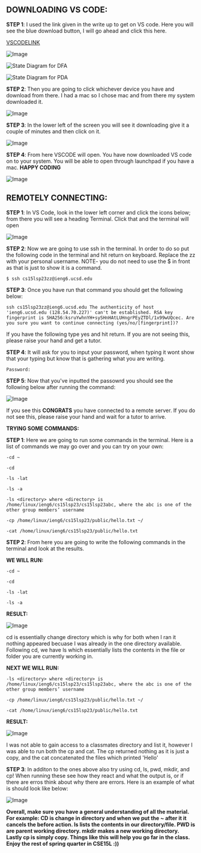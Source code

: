 **DOWNLOADING VS CODE:**
------------------------



**STEP 1**: I used the link given in the write up to get on VS code. Here you will see the blue download button, I will go ahead and click this here.


[VSCODELINK](https://code.visualstudio.com/)


![Image](STEP1.png)

![State Diagram for DFA](https://i.imgur.com/T5gA1Xp.png)



![State Diagram for PDA](https://i.imgur.com/1YfRILd.png)


**STEP 2**: Then you are going to click whichever device you have and download from there. I had a mac so I chose mac and from there my system downloaded it. 

![Image](STEP2.png)

**STEP 3**: In the lower left of the screen you will see it downloading give it a couple of minutes and then click on it. 

![Image](STEP4.png)

**STEP 4**: From here VSCODE will open. You have now downloaded VS code on to your system. You will be able to open through launchpad if you have a mac. **HAPPY CODING**

![Image](STEP5.png)


**REMOTELY CONNECTING:**
------------------------

**STEP 1**: In VS Code, look in the lower left corner and click the icons below; from there you will see a heading Terminal. Click that and the terminal will open

![Image](STEPFIRST.png)

**STEP 2**: Now we are going to use ssh in the terminal. In order to do so put the following code in the terminal and hit return on keyboard. Replace the zz with your personal username. NOTE- you do not need to use the $ in front as that is just to show it is a command. 

`$ ssh cs15lsp23zz@ieng6.ucsd.edu`

**STEP 3**: Once you have run that command you should get the following below:

`ssh cs15lsp23zz@ieng6.ucsd.edu
The authenticity of host 'ieng6.ucsd.edu (128.54.70.227)' can't be established.
RSA key fingerprint is SHA256:ksruYwhnYH+sySHnHAtLUHngrPEyZTDl/1x99wUQcec.
Are you sure you want to continue connecting (yes/no/[fingerprint])?`

 If you have the following type yes and hit return. If you are not seeing this, please raise your hand and get a tutor.
 
 **STEP 4**: It will ask for you to input your password, when typing it wont show that your typing but know that is gathering what you are writing.
 
 `Password:`
 
 **STEP 5**: Now that you've inputted the passowrd you should see the following below after running the command:
 
![Image](FINALIMG.png)


If you see this **CONGRATS** you have connected to a remote server. If you do not see this, please raise your hand and wait for a tutor to arrive.

**TRYING SOME COMMANDS:**


**STEP 1**: Here we are going to run some commands in the terminal. Here is a list of commands we may go over and you can try on your own:

`-cd ~`

`-cd`

`-ls -lat`

`-ls -a`

`-ls <directory> where <directory> is /home/linux/ieng6/cs15lsp23/cs15lsp23abc, where the abc is one of the other group members’ username`

`-cp /home/linux/ieng6/cs15lsp23/public/hello.txt ~/`

`-cat /home/linux/ieng6/cs15lsp23/public/hello.txt`

**STEP 2**: From here you are going to write the following commands in the terminal and look at the results.


**WE WILL RUN:**

`-cd ~`

`-cd`

`-ls -lat`

`-ls -a`

**RESULT:**

![Image](LABREPORTREDO.png)



cd is essentially change directory which is why for both when I ran it nothing appeared becuase I was already in the one directory available. Following cd, we have ls which essentially lists the contents in the file or folder you are currently working in. 

**NEXT WE WILL RUN:**

`-ls <directory> where <directory> is /home/linux/ieng6/cs15lsp23/cs15lsp23abc, where the abc is one of the other group members’ username`

`-cp /home/linux/ieng6/cs15lsp23/public/hello.txt ~/`

`-cat /home/linux/ieng6/cs15lsp23/public/hello.txt`

**RESULT:**

![Image](EASY.png)

I was not able to gain access to a classmates directory and list it, however I was able to run both the cp and cat. The cp returned nothing as it is just a copy, and the cat concatenated the files which printed 'Hello'


**STEP 3**: In additon to the ones above also try using cd, ls, pwd, mkdir, and cp! When running these see how they react and what the output is, or if there are erros think about why there are errors. Here is an example of what is should look like below:


![Image](AA.png)


 **Overall, make sure you have a general understanding of all the material. For example: CD is change in directory and when we put the ~ after it it cancels the before action. ls lists the contents in our directory/file. PWD is are parent working directory. mkdir makes a new working directory. Lastly cp is simply copy. Things like this will help you go far in the class. Enjoy the rest of spring quarter in CSE15L :))**
